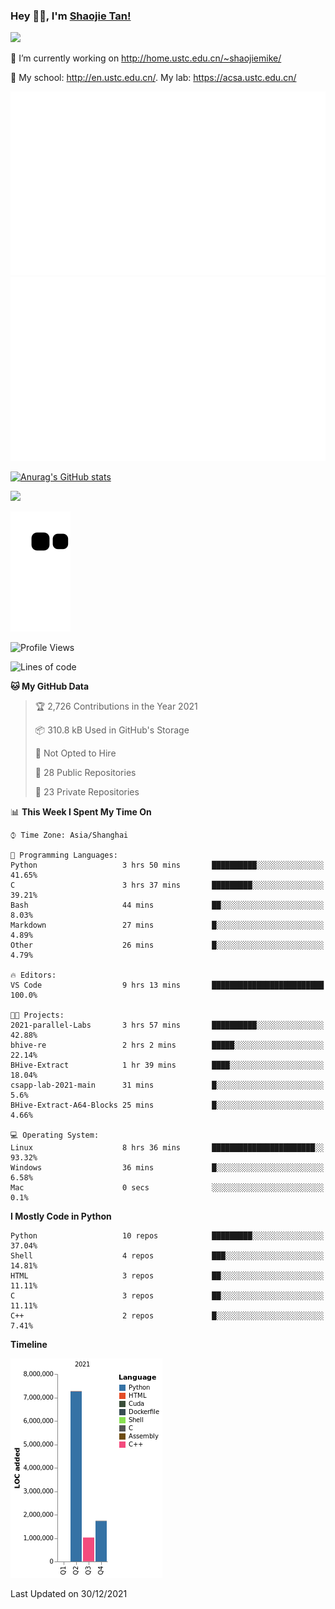 

<!--
**Kirrito-k423/Kirrito-k423** is a ✨ _special_ ✨ repository because its `README.md` (this file) appears on your GitHub profile.

Here are some ideas to get you started:

- 🔭 I’m currently working on ...
- 🌱 I’m currently learning ...
- 👯 I’m looking to collaborate on ...
- 🤔 I’m looking for help with ...
- 💬 Ask me about ...
- 📫 How to reach me: ...
- 😄 Pronouns: ...
- ⚡ Fun fact: ...
-->
### Hey 👋🏽, I'm [Shaojie Tan!](http://home.ustc.edu.cn/~shaojiemike/about)

![](https://visitor-badge.glitch.me/badge?page_id=Kirrito-k423.Kirrito-k423)

🔭 I’m currently working on http://home.ustc.edu.cn/~shaojiemike/

👯 My school: http://en.ustc.edu.cn/. My lab: https://acsa.ustc.edu.cn/

![](https://github.com/Kirrito-k423/github-stats/blob/master/generated/overview.svg)
![](https://github.com/Kirrito-k423/github-stats/blob/master/generated/languages.svg)

[![Anurag's GitHub stats](https://github-readme-stats.vercel.app/api?username=Kirrito-k423&theme=flag-india&show_icons=true&hide=stars,prs,issues,contribs)](https://github.com/anuraghazra/github-readme-stats)

![](https://github-profile-summary-cards.vercel.app/api/cards/profile-details?username=Kirrito-k423&theme=vue)

![snake gif](https://github.com/Kirrito-k423/Kirrito-k423/blob/output/github-contribution-grid-snake.svg)

<!--START_SECTION:waka-->
![Profile Views](http://img.shields.io/badge/Profile%20Views-55-blue)

![Lines of code](https://img.shields.io/badge/From%20Hello%20World%20I%27ve%20Written-10%20Million%20lines%20of%20code-blue)

**🐱 My GitHub Data** 

> 🏆 2,726 Contributions in the Year 2021
 > 
> 📦 310.8 kB Used in GitHub's Storage 
 > 
> 🚫 Not Opted to Hire
 > 
> 📜 28 Public Repositories 
 > 
> 🔑 23 Private Repositories  
 > 
📊 **This Week I Spent My Time On** 

```text
⌚︎ Time Zone: Asia/Shanghai

💬 Programming Languages: 
Python                   3 hrs 50 mins       ██████████░░░░░░░░░░░░░░░   41.65% 
C                        3 hrs 37 mins       █████████░░░░░░░░░░░░░░░░   39.21% 
Bash                     44 mins             ██░░░░░░░░░░░░░░░░░░░░░░░   8.03% 
Markdown                 27 mins             █░░░░░░░░░░░░░░░░░░░░░░░░   4.89% 
Other                    26 mins             █░░░░░░░░░░░░░░░░░░░░░░░░   4.79%

🔥 Editors: 
VS Code                  9 hrs 13 mins       █████████████████████████   100.0%

🐱‍💻 Projects: 
2021-parallel-Labs       3 hrs 57 mins       ██████████░░░░░░░░░░░░░░░   42.88% 
bhive-re                 2 hrs 2 mins        █████░░░░░░░░░░░░░░░░░░░░   22.14% 
BHive-Extract            1 hr 39 mins        ████░░░░░░░░░░░░░░░░░░░░░   18.04% 
csapp-lab-2021-main      31 mins             █░░░░░░░░░░░░░░░░░░░░░░░░   5.6% 
BHive-Extract-A64-Blocks 25 mins             █░░░░░░░░░░░░░░░░░░░░░░░░   4.66%

💻 Operating System: 
Linux                    8 hrs 36 mins       ███████████████████████░░   93.32% 
Windows                  36 mins             █░░░░░░░░░░░░░░░░░░░░░░░░   6.58% 
Mac                      0 secs              ░░░░░░░░░░░░░░░░░░░░░░░░░   0.1%

```

**I Mostly Code in Python** 

```text
Python                   10 repos            █████████░░░░░░░░░░░░░░░░   37.04% 
Shell                    4 repos             ███░░░░░░░░░░░░░░░░░░░░░░   14.81% 
HTML                     3 repos             ██░░░░░░░░░░░░░░░░░░░░░░░   11.11% 
C                        3 repos             ██░░░░░░░░░░░░░░░░░░░░░░░   11.11% 
C++                      2 repos             █░░░░░░░░░░░░░░░░░░░░░░░░   7.41%

```


**Timeline**

![Chart not found](https://raw.githubusercontent.com/Kirrito-k423/Kirrito-k423/main/charts/bar_graph.png) 


 Last Updated on 30/12/2021
<!--END_SECTION:waka-->

